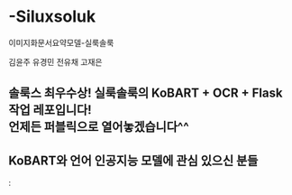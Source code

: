 # -Siluxsoluk
이미지화문서요약모델-실룩솔룩


김윤주
유경민
전유채
고재은

솔룩스 최우수상! 실룩솔룩의 KoBART + OCR + Flask 작업 레포입니다!         
언제든 퍼블릭으로 열어놓겠습니다^^
------

## KoBART와 언어 인공지능 모델에 관심 있으신 분들
:

